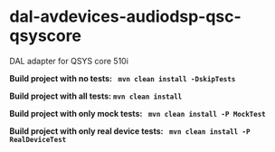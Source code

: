 # dal-avdevices-audiodsp-qsc-qsyscore

DAL adapter for QSYS core 510i

**Build project with no tests: ``` mvn clean install -DskipTests```**

**Build project with all tests: ``` mvn clean install ```**

**Build project with only mock tests: ``` mvn clean install -P MockTest```**

**Build project with only real device tests: ``` mvn clean install -P RealDeviceTest```**

